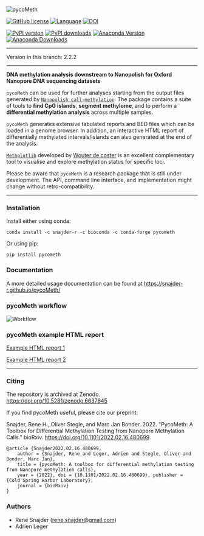![pycoMeth](./docs/pictures/pycoMeth_long.png)

[![GitHub license](https://img.shields.io/github/license/a-slide/pycoMeth.svg)](https://github.com/a-slide/pycoMeth/blob/master/LICENSE)
[![Language](https://img.shields.io/badge/Language-Python3.7+-yellow.svg)](https://www.python.org/)
[![DOI](https://zenodo.org/badge/DOI/10.5281/zenodo.6637645.svg)](https://doi.org/10.5281/zenodo.6637645)

[![PyPI version](https://badge.fury.io/py/pycoMeth.svg)](https://badge.fury.io/py/pycoMeth)
[![PyPI downloads](https://pepy.tech/badge/pycoMeth)](https://pepy.tech/project/pycoMeth)
[![Anaconda Version](https://anaconda.org/snajder-r/pycometh/badges/version.svg)](https://anaconda.org/snajder-r/pycometh)
[![Anaconda Downloads](https://anaconda.org/snajder-r/pycometh/badges/downloads.svg)](https://anaconda.org/snajder-r/pycometh)

---
Version in this branch: 2.2.2

---

**DNA methylation analysis downstream to Nanopolish for Oxford Nanopore DNA sequencing datasets**

`pycoMeth` can be used for further analyses starting from the output files generated by [`Nanopolish call-methylation`](https://github.com/jts/nanopolish). The package contains a suite of tools to **find CpG islands**, **segment methylome**, and to perform a **differential methylation analysis** across multiple samples.

`pycoMeth` generates extensive tabulated reports and BED files which can be loaded in a genome browser. In addition, an interactive HTML report of differentially
methylated intervals/islands can also generated at the end of the analysis.

[`Methplotlib`](https://github.com/wdecoster/methplotlib) developed by [Wouter de coster](https://twitter.com/wouter_decoster) is an excellent complementary tool to visualise and explore methylation status for specific loci.

Please be aware that `pycoMeth` is a research package that is still under development. The API, command line interface, and implementation might change without retro-compatibility.

---
### Installation

Install either using conda:

    conda install -c snajder-r -c bioconda -c conda-forge pycometh

Or using pip:
    
    pip install pycometh

### Documentation

A more detailed usage documentation can be found at https://snajder-r.github.io/pycoMeth/

### pycoMeth workflow

![Workflow](https://snajder-r.github.io/pycoMeth/images/overview.svg)


### pycoMeth example HTML report

[Example HTML report 1](https://snajder-r.github.io/pycoMeth/examples/pycometh_report1.html)

[Example HTML report 2](https://snajder-r.github.io/pycometh/examples/pycometh_report2.html)

---

### Citing

The repository is archived at Zenodo. https://doi.org/10.5281/zenodo.6637645

If you find pycoMeth useful, please cite our preprint:

Snajder, Rene H., Oliver Stegle, and Marc Jan Bonder. 2022. "PycoMeth: A Toolbox for Differential Methylation Testing from Nanopore Methylation Calls." bioRxiv. https://doi.org/10.1101/2022.02.16.480699.


    @article {Snajder2022.02.16.480699,
        author = {Snajder, Rene and Leger, Adrien and Stegle, Oliver and Bonder, Marc Jan},
	    title = {pycoMeth: A toolbox for differential methylation testing from Nanopore methylation calls},
	    year = {2022}, doi = {10.1101/2022.02.16.480699}, publisher = {Cold Spring Harbor Laboratory},
        journal = {bioRxiv}
    }


### Authors

* Rene Snajder (rene.snajder@gmail.com)
* Adrien Leger
